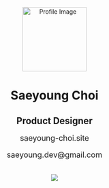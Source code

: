 <div align="center">

  <img src="https://storage.googleapis.com/elice_04/private/logo.png" alt="Profile Image" width="150" height="150" />

  <h1 style="border-bottom: none;">Saeyoung Choi</h1>
  <h2 style="border-bottom: none;">Product Designer</h2>

  <p>
    <a href="https://www.saeyoung-choi.site" style="text-decoration: none; font-size: 18px;">
      saeyoung-choi.site
    </a>
  </p>
  
  <p style="font-size: 18px;">saeyoung.dev@gmail.com</p>

  <br/>

  <a href="https://hits.seeyoufarm.com">
    <img src="https://hits.seeyoufarm.com/api/count/incr/badge.svg?url=https%3A%2F%2Fgithub.com%effysogood&count_bg=%23000000&title_bg=%23000000&icon=github.svg&icon_color=%23FFFFFF&title=Github&edge_flat=true"/>
  </a>

</div>

